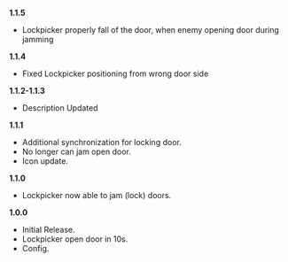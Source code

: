 **1.1.5**
- Lockpicker properly fall of the door, when enemy opening door during jamming

**1.1.4**
- Fixed Lockpicker positioning from wrong door side

**1.1.2-1.1.3**
- Description Updated

**1.1.1**
- Additional synchronization for locking door.
- No longer can jam open door.
- Icon update.

**1.1.0**
- Lockpicker now able to jam (lock) doors.

**1.0.0**
- Initial Release.
- Lockpicker open door in 10s.
- Config.